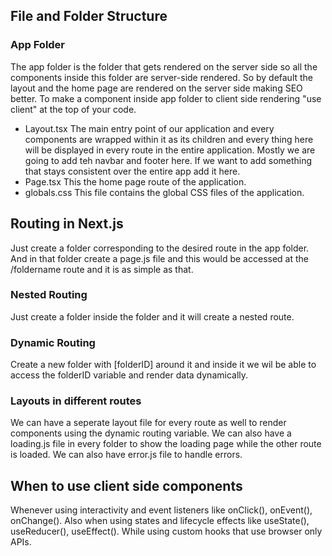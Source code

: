 ## File and Folder Structure
### App Folder
The app folder is the folder that gets rendered on the server side so all the components inside this folder are server-side rendered. So by default the layout and the home page are rendered on the server side making SEO better. 
To make a component inside app folder to client side rendering "use client" at the top of your code.
- Layout.tsx
	The main entry point of our application and every components are wrapped within it as its children and every thing here will be displayed in every route in the entire application.
	Mostly we are going to add teh navbar and footer here.
	If we want to add something that stays consistent over the entire app add it here.
- Page.tsx
	This the home page route of the application.
- globals.css
	This file contains the global CSS files of the application.

## Routing in Next.js
Just create a folder corresponding to the desired route in the app folder. And in that folder create a page.js file and this would be accessed at the /foldername route and it is as simple as that.
### Nested Routing
Just create a folder inside the folder and it will create a nested route.

### Dynamic Routing
Create a new folder with [folderID] around it and inside it we wil be able to access the folderID variable and render data dynamically.

### Layouts in different routes
We can have a seperate layout file for every route as well to render components using the dynamic routing variable.
We can also have a loading.js file in every folder to show the loading page while the other route is loaded.
We can also have error.js file to handle errors.

## When to use client side components
Whenever using interactivity and event listeners like onClick(), onEvent(), onChange().
Also when using states and lifecycle effects like useState(), useReducer(), useEffect().
While using custom hooks that use browser only APIs.